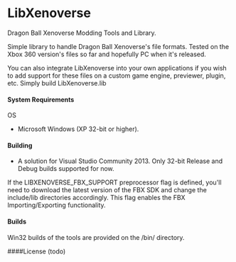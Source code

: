 # LibXenoverse
Dragon Ball Xenoverse Modding Tools and Library.

Simple library to handle Dragon Ball Xenoverse's file formats. Tested on the Xbox 360 version's files so far and hopefully PC when it's released.

You can also integrate LibXenoverse into your own applications if you wish to add support for these files on a custom game engine, previewer, plugin, etc. Simply build LibXenoverse.lib

#### System Requirements
OS
* Microsoft Windows (XP 32-bit or higher).

#### Building
- A solution for Visual Studio Community 2013. Only 32-bit Release and Debug builds supported for now.

If the LIBXENOVERSE_FBX_SUPPORT preprocessor flag is defined, you'll need to download the latest version of the FBX SDK and change the include/lib directories accordingly. This flag enables the FBX Importing/Exporting functionality.


#### Builds
Win32 builds of the tools are provided on the /bin/ directory.

####License
(todo)
